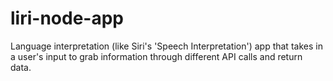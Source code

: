 # liri-node-app
Language interpretation (like Siri's 'Speech Interpretation') app that takes in a user's input to grab information
through different API calls and return data.
